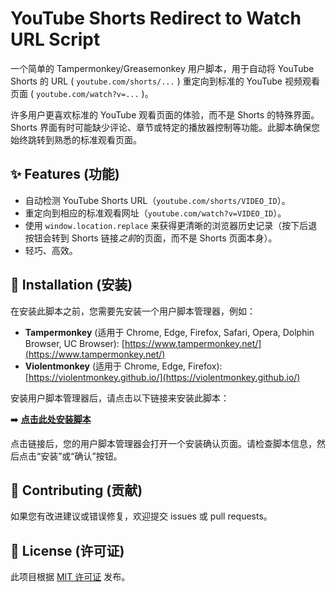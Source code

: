 # YouTube Shorts Redirect to Watch URL Script

一个简单的 Tampermonkey/Greasemonkey 用户脚本，用于自动将 YouTube Shorts 的 URL ( `youtube.com/shorts/...` ) 重定向到标准的 YouTube 视频观看页面 ( `youtube.com/watch?v=...` )。

许多用户更喜欢标准的 YouTube 观看页面的体验，而不是 Shorts 的特殊界面。Shorts 界面有时可能缺少评论、章节或特定的播放器控制等功能。此脚本确保您始终跳转到熟悉的标准观看页面。

## ✨ Features (功能)

*   自动检测 YouTube Shorts URL（`youtube.com/shorts/VIDEO_ID`）。
*   重定向到相应的标准观看网址（`youtube.com/watch?v=VIDEO_ID`）。
*   使用 `window.location.replace` 来获得更清晰的浏览器历史记录（按下后退按钮会转到 Shorts 链接*之前*的页面，而不是 Shorts 页面本身）。
*   轻巧、高效。

## 🚀 Installation (安装)

在安装此脚本之前，您需要先安装一个用户脚本管理器，例如：

*   **Tampermonkey** (适用于 Chrome, Edge, Firefox, Safari, Opera, Dolphin Browser, UC Browser): [https://www.tampermonkey.net/](https://www.tampermonkey.net/)
*   **Violentmonkey** (适用于 Chrome, Edge, Firefox): [https://violentmonkey.github.io/](https://violentmonkey.github.io/)

安装用户脚本管理器后，请点击以下链接来安装此脚本：

➡️ **[点击此处安装脚本](https://raw.githubusercontent.com/GT-not-GD/YouTube-Shorts-Redirect/master/YouTube-Shorts-Redirect.user.js)**

点击链接后，您的用户脚本管理器会打开一个安装确认页面。请检查脚本信息，然后点击“安装”或“确认”按钮。

## 🤝 Contributing (贡献)

如果您有改进建议或错误修复，欢迎提交 issues 或 pull requests。

## 📄 License (许可证)

此项目根据 [MIT 许可证](https://opensource.org/licenses/MIT) 发布。